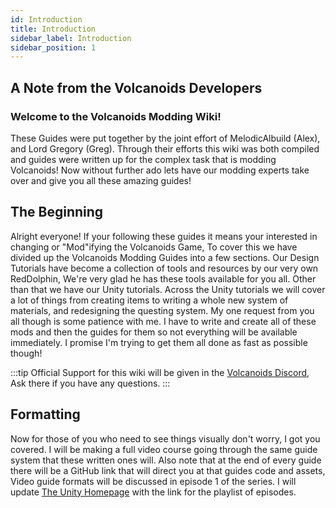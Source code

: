 ```yaml
---
id: Introduction
title: Introduction
sidebar_label: Introduction
sidebar_position: 1
---
```


## A Note from the Volcanoids Developers

### Welcome to the Volcanoids Modding Wiki!

These Guides were put together by the joint effort of MelodicAlbuild (Alex), and Lord Gregory (Greg). Through their efforts
this wiki was both compiled and guides were written up for the complex task that is modding Volcanoids! Now without further
ado lets have our modding experts take over and give you all these amazing guides!

## The Beginning

Alright everyone! If your following these guides it means your interested in changing or "Mod"ifying the Volcanoids Game,
To cover this we have divided up the Volcanoids Modding Guides into a few sections. Our Design Tutorials have become a 
collection of tools and resources by our very own RedDolphin, We're very glad he has these tools available for you all.
Other than that we have our Unity tutorials. Across the Unity tutorials we will cover a lot of things from creating items
to writing a whole new system of materials, and redesigning the questing system. My one request from you all though is 
some patience with me. I have to write and create all of these mods and then the guides for them so not everything will
be available immediately. I promise I'm trying to get them all done as fast as possible though!

:::tip
Official Support for this wiki will be given in the [Volcanoids Discord](https://discord.gg/volcanoids), Ask there if you have any questions.
:::

## Formatting

Now for those of you who need to see things visually don't worry, I got you covered. I will be making a full video course going through the same guide system that these written ones will. Also note that at the end of every guide there will be a GitHub link that will direct you at that guides code and assets, Video guide formats will be discussed in episode 1 of the series. I will update [The Unity Homepage](/unity/) with the link for the playlist of episodes.
